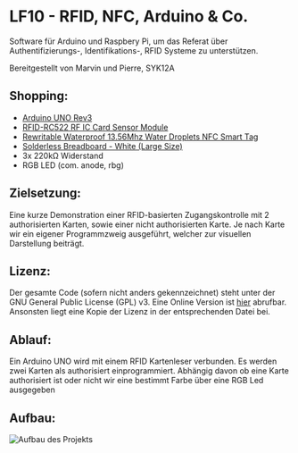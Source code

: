 LF10 - RFID, NFC, Arduino & Co.
===============================

Software für Arduino und Raspbery Pi, um das Referat über Authentifizierungs-,
Identifikations-, RFID Systeme zu unterstützen.

Bereitgestellt von Marvin und Pierre, SYK12A


Shopping:
---------

+ [Arduino UNO Rev3][1]
+ [RFID-RC522 RF IC Card Sensor Module][2]
+ [Rewritable Waterproof 13.56Mhz Water Droplets NFC Smart Tag][3]
+ [Solderless Breadboard - White (Large Size)][4]
+ 3x 220kΩ Widerstand
+ RGB LED (com. anode, rbg)

[1]: <http://store.arduino.cc/product/A000066>

[2]: <http://eud.dx.com/product/rfid-rc522-rf-ic-card-sensor-module-blue-silver-844203517#.VDvDGxaNAbc>

[3]: <http://eud.dx.com/product/rewritable-waterproof-13-56mhz-water-droplets-nfc-tag-transparent-copper-red-844234180#.VDvDHxaNAbc>

[4]: <http://eud.dx.com/product/solderless-breadboard-white-large-size-844121529>

Zielsetzung:
---------
Eine kurze Demonstration einer RFID-basierten Zugangskontrolle mit 2
authorisierten Karten, sowie einer nicht authorisierten Karte. Je nach Karte wir
ein eigener Programmzweig ausgeführt, welcher zur visuellen Darstellung
beiträgt.


Lizenz:
---------
Der gesamte Code (sofern nicht anders gekennzeichnet) steht unter
der GNU General Public License (GPL) v3. Eine Online Version ist [hier][5]
abrufbar. Ansonsten liegt eine Kopie der Lizenz in der entsprechenden Datei bei.

[5]: <https://www.gnu.org/copyleft/gpl.html>

Ablauf:
---------
Ein Arduino UNO wird mit einem RFID Kartenleser verbunden. Es werden zwei Karten als authorisiert einprogrammiert. Abhängig davon ob eine Karte authorisiert ist oder nicht wir eine bestimmt Farbe über eine RGB Led ausgegeben

Aufbau:
---------
![Aufbau des Projekts](https://i.imgur.com/hCirT89.png)
